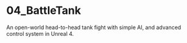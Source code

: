 # 04_BattleTank
An open-world head-to-head tank fight with simple AI, and advanced control system in Unreal 4.
